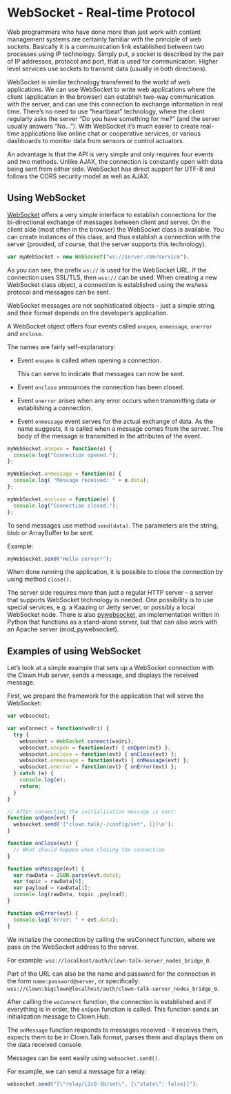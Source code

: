 # WebSocket - Real-time Protocol



Web programmers who have done more than just work with content management systems are certainly familiar with the principle of web sockets.
Basically it is a communication link established between two processes using IP technology.
Simply put, a socket is described by the pair of IP addresses, protocol and port, that is used for communication.
Higher level services use sockets to transmit data (usually in both directions).

WebSocket is similar technology transferred to the world of web applications.
We can use WebSocket to write web applications where the client (application in the browser) can establish two-way communication with the server, and can use this connection to exchange information in real time.
There’s no need to use “heartbeat” technology, where the client regularly asks the server “Do you have something for me?” (and the server usually answers “No...”).
With WebSocket it’s much easier to create real-time applications like online chat or cooperative services, or various dashboards to monitor data from sensors or control actuators.

An advantage is that the API is very simple and only requires four events and two methods.
Unlike AJAX, the connection is constantly open with data being sent from either side.
WebSocket has direct support for UTF-8 and follows the CORS security model as well as AJAX.


## Using WebSocket

[WebSocket](https://html.spec.whatwg.org/multipage/comms.html#network) offers a very simple interface to establish connections for the bi-directional exchange of messages between client and server.
On the client side (most often in the browser) the WebSocket class is available.
You can create instances of this class, and thus establish a connection with the server (provided, of course, that the server supports this technology).

```javascript
var myWebSocket = new WebSocket("ws://server.com/service");
```

As you can see, the prefix `ws://` is used for the WebSocket URL.
If the connection uses SSL/TLS, then `wss://` can be used.
When creating a new WebSocket class object, a connection is established using the ws/wss protocol and messages can be sent.

WebSocket messages are not sophisticated objects - just a simple string, and their format depends on the developer’s application.

A WebSocket object offers four events called `onopen`, `onmessage`, `onerror` and `onclose`.

The names are fairly self-explanatory:

* Event `onopen` is called when opening a connection.

  This can serve to indicate that messages can now be sent.

* Event `onclose` announces the connection has been closed.

* Event `onerror` arises when any error occurs when transmitting data or establishing a connection.

* Event `onmessage` event serves for the actual exchange of data.
  As the name suggests, it is called when a message comes from the server.
  The body of the message is transmitted in the attributes of the event.

```javascript
myWebSocket.onopen = function(e) {
  console.log("Connection opened.");
};

myWebSocket.onmessage = function(e) {
  console.log( "Message received: " + e.data);
};

myWebSocket.onclose = function(e) {
  console.log("Connection closed.");
};
```

To send messages use method `send(data)`.
The parameters are the string, blob or ArrayBuffer to be sent.

Example:

```javascript
myWebSocket.send("Hello server!");
```

When done running the application, it is possible to close the connection by using method `close()`.

The server side requires more than just a regular HTTP server – a server that supports WebSocket technology is needed.
One possibility is to use special services, e.g. a Kaazing or Jetty server, or possibly a local WebSocket node.
There is also [pywebsocket](https://github.com/google/pywebsocket), an implementation written in Python that functions as a stand-alone server, but that can also work with an Apache server (mod_pywebsocket).


## Examples of using WebSocket

Let’s look at a simple example that sets up a WebSocket connection with the Clown.Hub server, sends a message, and displays the received message.

First, we prepare the framework for the application that will serve the WebSocket:

```javascript
var websocket;

var wsConnect = function(wsUri) {
  try {
    websocket = WebSocket.connect(wsUri);
    websocket.onopen = function(evt) { onOpen(evt) };
    websocket.onclose = function(evt) { onClose(evt) };
    websocket.onmessage = function(evt) { onMessage(evt) };
    websocket.onerror = function(evt) { onError(evt) };
  } catch (e) {
    console.log(e);
    return;
  }
}

// After connecting the initialization message is sent:
function onOpen(evt) {
  websocket.send('["clown.talk/-/config/set", {}]\n');
}

function onClose(evt) {
  // What should happen when closing the connection
}

function onMessage(evt) {
  var rawData = JSON.parse(evt.data);
  var topic = rawData[0];
  var payload = rawData[1];
  console.log(rawData, topic ,payload);
}

function onError(evt) {
  console.log("Error: " + evt.data);
}
```

We initialize the connection by calling the wsConnect function, where we pass on the WebSocket address to the server.

For example: `wss://localhost/auth/clown-talk-server_nodes_bridge_0`.

Part of the URL can also be the name and password for the connection in the form `name:password@server`, or specifically:
`wss://clown:bigclown@localhost/auth/clown-talk-server_nodes_bridge_0`.

After calling the `wsConnect` function, the connection is established and if everything is in order, the `onOpen` function is called. This function sends an initialization message to Clown.Hub.

The `onMessage` function responds to messages received - it receives them, expects them to be in Clown.Talk format, parses them and displays them on the data received console.

Messages can be sent easily using `websocket.send()`.

For example, we can send a message for a relay:

```javascript
websocket.send("[\"relay/i2c0-3b/set\", {\"state\": false}]");
```
